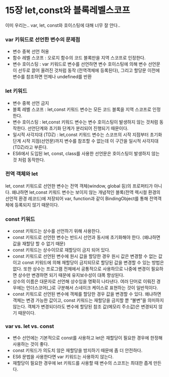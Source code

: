 # 15장 let,const와 블록레벨스코프

이미 우리는.. var, let, const와 호이스팅에 대해 너무 잘 안다..

### var 키워드로 선언한 변수의 문제점

- 변수 중복 선언 허용
- 함수 레벨 스코프 : 오로지 함수의 코드 블록만을 지역 스코프로 인정한다.
- 변수 호이스팅 : var 키워드로 변수를 선언하면 변수 호이스팅에 의해 변수 선언문이 선두로 끌어 올려진 것처럼 동작 (전역객체에 등록된다), 그리고 할당문 이전에 변수를 참조하면 언제나 undefined를 반환

### let 키워드

- 변수 중복 선언 금지
- 블록 레벨 스코프 : let,const 키워드 변수는 모든 코드 블록을 지역 스코프로 인정한다.
- 변수 호이스팅 : let,const 키워드 변수는 변수 호이스팅이 발생하지 않는 것처럼 동작한다. 선언단계와 초기화 단계가 분리되어 진행되기 때문이다.
- 일시적 사각지대 (TDZ) : let,const 키워드 변수는 스코프의 시작 지점부터 초기화 단계 시작 지점(선언문)까지 변수를 참조할 수 없는데 이 구간을 일시적 사각지대 (TDZ)라고 부른다.
- ES6에서 도입된 let, const, class를 사용한 선언문은 호이스팅이 발생하지 않는 것 처럼 동작한다.

### 전역 객체와 let

let, const 키워드로 선언한 변수는 전역 객체(window, global 등)의 프로퍼티가 아니다. 왜냐하면 let,const 키워드 변수는 보이지 않는 개념적인 블록(전역 렉시컬 환경의 선언적 환경 레코드)에 저장되어 var, function과 같이 BindingObject를 통해 전역객체에 등록되지 않기 때문이다.

### const 키워드

- const 키워드는 상수를 선언하기 위해 사용한다.
- const 키워드로 선언한 변수는 반드시 선언과 동시에 초기화해야 한다. (왜냐하면 값을 재할당 할 수 없기 때문)
- const 키워드는 상수이므로 재할당이 금지 되어 있다.
- const 키워드로 선언된 변수에 원시 값을 할당한 경우 원시 값은 변경할 수 없는 값이고 const 키워드에 의해 재할당이 금지되므로 할당된 값을 변경할 수 있는 방법은 없다. 또한 상수는 프로그램 전체에서 공통적으로 사용하므로 나중에 변경이 필요하면 상수만 변경하면 되기 때문에 유지보수성이 대폭 향상된다.
- 상수의 이름은 대문자로 선언해 상수임을 명확히 나타낸다. 여러 단어로 이뤄진 경우에는 언더스코어(_)로 구분해서 스네이크 케이스로 표현하는 것이 일반적이다.
- const 키워드로 선언된 변수에 객체를 할당한 경우 값을 변경할 수 있다. 왜냐하면 객체는 변경 가능한 값이고, const 키워드는 재할당을 금지할 뿐 “불변”을 의미하지 않는다. 객체가 변경되더라도 변수에 할당된 참조 값(메모리 주소값)은 변경되지 않기 때문이다.

### var vs. let vs. const

- 변수 선언에는 기본적으로 const를 사용하고 let은 재할당이 필요한 경우에 한정해 사용하는 것이 좋다.
- const 키워드가 의도치 않은 재할당을 방지하기 때문에 좀 더 안전하다.
- ES6 문법을 사용한다면 var 키워드는 사용하지 않는다.
- 재할당이 필요한 경우에 let 키워드를 사용할 때 변수의 스코프는 최대한 좁게 만든다.